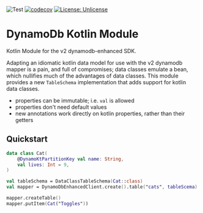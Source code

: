 ![Test](https://github.com/oharaandrew314/dynamodb-kotlin-module/workflows/Test/badge.svg)
[![codecov](https://codecov.io/gh/oharaandrew314/dynamodb-kotlin-module/branch/master/graph/badge.svg)](https://codecov.io/gh/oharaandrew314/dynamodb-kotlin-module)
[![License: Unlicense](https://img.shields.io/badge/license-Unlicense-blue.svg)](http://unlicense.org/)

# DynamoDb Kotlin Module

Kotlin Module for the v2 dynamodb-enhanced SDK.

Adapting an idiomatic kotlin data model for use with the v2 dynamodb mapper is a pain, and full of compromises;
data classes emulate a bean, which nullifies much of the advantages of data classes.
This module provides a new `TableSchema` implementation that adds support for kotlin data classes.

- properties can be immutable; i.e. `val` is allowed
- properties don't need default values
- new annotations work directly on kotlin properties, rather than their getters

## Quickstart

```kotlin
data class Cat(
    @DynamoKtPartitionKey val name: String,
    val lives: Int = 9,
)

val tableSchema = DataClassTableSchema(Cat::class)
val mapper = DynamoDbEnhancedClient.create().table("cats", tableScema)

mapper.createTable()
mapper.putItem(Cat("Toggles"))
```